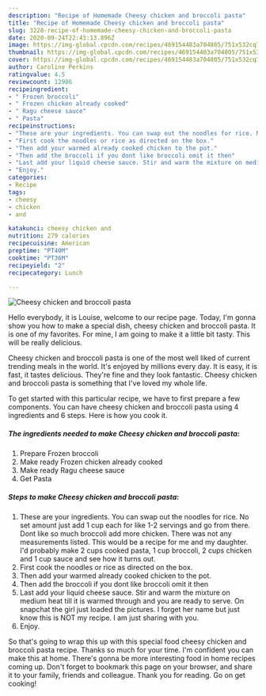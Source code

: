 ```yaml
---
description: "Recipe of Homemade Cheesy chicken and broccoli pasta"
title: "Recipe of Homemade Cheesy chicken and broccoli pasta"
slug: 3228-recipe-of-homemade-cheesy-chicken-and-broccoli-pasta
date: 2020-09-24T22:43:13.896Z
image: https://img-global.cpcdn.com/recipes/469154483a704805/751x532cq70/cheesy-chicken-and-broccoli-pasta-recipe-main-photo.jpg
thumbnail: https://img-global.cpcdn.com/recipes/469154483a704805/751x532cq70/cheesy-chicken-and-broccoli-pasta-recipe-main-photo.jpg
cover: https://img-global.cpcdn.com/recipes/469154483a704805/751x532cq70/cheesy-chicken-and-broccoli-pasta-recipe-main-photo.jpg
author: Caroline Perkins
ratingvalue: 4.5
reviewcount: 12986
recipeingredient:
- " Frozen broccoli"
- " Frozen chicken already cooked"
- " Ragu cheese sauce"
- " Pasta"
recipeinstructions:
- "These are your ingredients. You can swap out the noodles for rice. No set amount just add 1 cup each for like 1-2 servings and go from there. Dont like so much broccoli add more chicken. There was not any measurements listed. This would be a recipe for me and my daughter. I&#39;d probably make 2 cups cooked pasta, 1 cup broccoli, 2 cups chicken and 1 cup sauce and see how it turns out."
- "First cook the noodles or rice as directed on the box."
- "Then add your warmed already cooked chicken to the pot."
- "Then add the broccoli if you dont like broccoli omit it then"
- "Last add your liquid cheese sauce. Stir and warm the mixture on medium heat till it is warmed through and you are ready to serve. On snapchat the girl just loaded the pictures. I forget her name but just know this is NOT my recipe. I am just sharing with you."
- "Enjoy."
categories:
- Recipe
tags:
- cheesy
- chicken
- and

katakunci: cheesy chicken and 
nutrition: 279 calories
recipecuisine: American
preptime: "PT40M"
cooktime: "PT36M"
recipeyield: "2"
recipecategory: Lunch

---
```



![Cheesy chicken and broccoli pasta](https://img-global.cpcdn.com/recipes/469154483a704805/751x532cq70/cheesy-chicken-and-broccoli-pasta-recipe-main-photo.jpg)

Hello everybody, it is Louise, welcome to our recipe page. Today, I'm gonna show you how to make a special dish, cheesy chicken and broccoli pasta. It is one of my favorites. For mine, I am going to make it a little bit tasty. This will be really delicious.



Cheesy chicken and broccoli pasta is one of the most well liked of current trending meals in the world. It's enjoyed by millions every day. It is easy, it is fast, it tastes delicious. They're fine and they look fantastic. Cheesy chicken and broccoli pasta is something that I've loved my whole life.


To get started with this particular recipe, we have to first prepare a few components. You can have cheesy chicken and broccoli pasta using 4 ingredients and 6 steps. Here is how you cook it.

<!--inarticleads1-->

##### The ingredients needed to make Cheesy chicken and broccoli pasta:

1. Prepare  Frozen broccoli
1. Make ready  Frozen chicken already cooked
1. Make ready  Ragu cheese sauce
1. Get  Pasta




<!--inarticleads2-->

##### Steps to make Cheesy chicken and broccoli pasta:

1. These are your ingredients. You can swap out the noodles for rice. No set amount just add 1 cup each for like 1-2 servings and go from there. Dont like so much broccoli add more chicken. There was not any measurements listed. This would be a recipe for me and my daughter. I&#39;d probably make 2 cups cooked pasta, 1 cup broccoli, 2 cups chicken and 1 cup sauce and see how it turns out.
1. First cook the noodles or rice as directed on the box.
1. Then add your warmed already cooked chicken to the pot.
1. Then add the broccoli if you dont like broccoli omit it then
1. Last add your liquid cheese sauce. Stir and warm the mixture on medium heat till it is warmed through and you are ready to serve. On snapchat the girl just loaded the pictures. I forget her name but just know this is NOT my recipe. I am just sharing with you.
1. Enjoy.




So that's going to wrap this up with this special food cheesy chicken and broccoli pasta recipe. Thanks so much for your time. I'm confident you can make this at home. There's gonna be more interesting food in home recipes coming up. Don't forget to bookmark this page on your browser, and share it to your family, friends and colleague. Thank you for reading. Go on get cooking!
